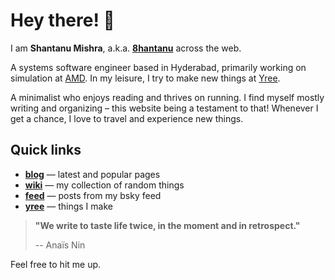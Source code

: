 # Hey there! 👋

I am **Shantanu Mishra**, a.k.a. **[8hantanu](wiki/self/about#8hantanu)** across the web. 

A systems software engineer based in Hyderabad, primarily working on simulation at [AMD](https://www.amd.com).
In my leisure, I try to make new things at [Yree](https://yree.io).

A minimalist who enjoys reading and thrives on running.
I find myself mostly writing and organizing – this website being a testament to that!
Whenever I get a chance, I love to travel and experience new things.

## Quick links

- **[blog](blog)** — latest and popular pages
- **[wiki](wiki)** — my collection of random things
- **[feed](feed)** — posts from my bsky feed
- **[yree](https://yree.io)** — things I make

> **"We write to taste life twice, in the moment and in retrospect."**
>
> -- Anaïs Nin

Feel free to hit me up.
